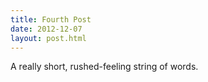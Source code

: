 ```yaml
---
title: Fourth Post
date: 2012-12-07
layout: post.html
---
```


A really short, rushed-feeling string of words.